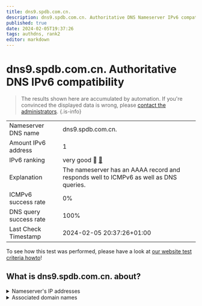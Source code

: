 ```yaml
---
title: dns9.spdb.com.cn.
description: dns9.spdb.com.cn. Authoritative DNS Nameserver IPv6 compatibility
published: true
date: 2024-02-05T19:37:26
tags: authdns, rank2
editor: markdown
---
```


# dns9.spdb.com.cn. Authoritative DNS IPv6 compatibility

> The results shown here are accumulated by automation. If you're convinced the displayed data is wrong, please [contact the administrators](/howto/chat). 
{.is-info}




|   |   |
| - | - |
| Nameserver DNS name | dns9.spdb.com.cn.
| Amount IPv6 address | 1
| IPv6 ranking | very good :2nd_place_medal: [🔗](/howto/ranking) |
| Explanation | The nameserver has an AAAA record and responds well to ICMPv6 as well as DNS queries. |
| ICMPv6 success rate | 0%|
| DNS query success rate | 100% |
| Last Check Timestamp | 2024-02-05 20:37:26+01:00 |

To see how this test was performed, please have a look at [our website test criteria howto](/howto/testcriteria/authdns)!


## What is dns9.spdb.com.cn. about?




<details>
<summary>Nameserver's IP addresses</summary>

2405:3140:11:51fe::b2

</details>



<details>
<summary>Associated domain names</summary>

www.spdb.com.cn

</details>
